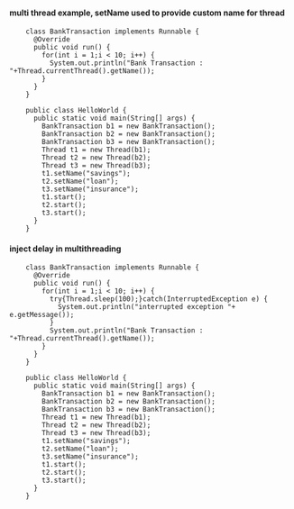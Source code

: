
#### multi thread example, setName used to provide custom name for thread

        class BankTransaction implements Runnable {
          @Override
          public void run() {
            for(int i = 1;i < 10; i++) {
              System.out.println("Bank Transaction : "+Thread.currentThread().getName());
            }
          }
        }

        public class HelloWorld {
          public static void main(String[] args) {
            BankTransaction b1 = new BankTransaction();
            BankTransaction b2 = new BankTransaction();
            BankTransaction b3 = new BankTransaction();
            Thread t1 = new Thread(b1);
            Thread t2 = new Thread(b2);
            Thread t3 = new Thread(b3);
            t1.setName("savings");
            t2.setName("loan");
            t3.setName("insurance");
            t1.start();
            t2.start();
            t3.start();
          }
        }


#### inject delay in multithreading

        class BankTransaction implements Runnable {
          @Override
          public void run() {
            for(int i = 1;i < 10; i++) {
              try{Thread.sleep(100);}catch(InterruptedException e) {
                System.out.println("interrupted exception "+ e.getMessage());
              }
              System.out.println("Bank Transaction : "+Thread.currentThread().getName());
            }
          }
        }

        public class HelloWorld {
          public static void main(String[] args) {
            BankTransaction b1 = new BankTransaction();
            BankTransaction b2 = new BankTransaction();
            BankTransaction b3 = new BankTransaction();
            Thread t1 = new Thread(b1);
            Thread t2 = new Thread(b2);
            Thread t3 = new Thread(b3);
            t1.setName("savings");
            t2.setName("loan");
            t3.setName("insurance");
            t1.start();
            t2.start();
            t3.start();
          }
        }

